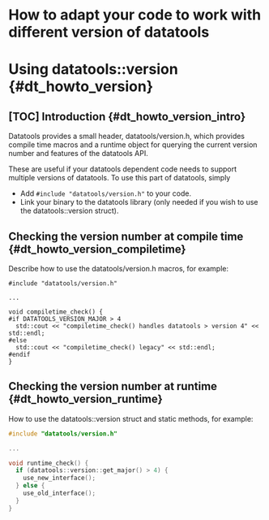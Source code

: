 How to adapt your code to work with different version of datatools 
==================================================================
Using datatools::version {#dt_howto_version}
========================
[TOC]
Introduction {#dt_howto_version_intro}
------------
Datatools provides a small header, datatools/version.h, which provides
compile time macros and a runtime object for querying the current
version number and features of the datatools API.

These are useful if your datatools dependent code needs to support
multiple versions of datatools. To use this part of datatools, simply

* Add `#include "datatools/version.h"` to your code.
* Link your binary to the datatools library (only needed if you wish to
  use the datatools::version struct).

Checking the version number at compile time {#dt_howto_version_compiletime}
-------------------------------------------
Describe how to use the datatools/version.h macros, for example:

~~~~ {.cpp}
#include "datatools/version.h"

...

void compiletime_check() {
#if DATATOOLS_VERSION_MAJOR > 4
  std::cout << "compiletime_check() handles datatools > version 4" << std::endl;
#else
  std::cout << "compiletime_check() legacy" << std::endl;
#endif
}
~~~~

Checking the version number at runtime {#dt_howto_version_runtime}
--------------------------------------
How to use the datatools::version struct and static methods, for example:

~~~~ {.cpp .lines}
#include "datatools/version.h"

...

void runtime_check() {
  if (datatools::version::get_major() > 4) {
    use_new_interface();
  } else {
    use_old_interface();
  }
}
~~~~

